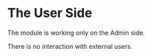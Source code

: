 # The User Side

The module is working only on the Admin side.

There is no interaction with external users.

